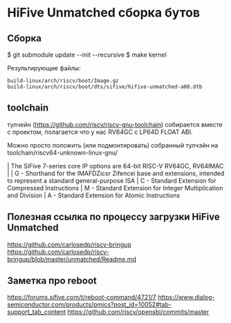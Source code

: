 # HiFive Unmatched сборка бутов

## Сборка

$ git submodule update --init --recursive
$ make kernel

Результирующие файлы:

```
build-linux/arch/riscv/boot/Image.gz
build-linux/arch/riscv/boot/dts/sifive/hifive-unmatched-a00.dtb
```

## toolchain

тулчейн (https://github.com/riscv/riscv-gnu-toolchain) собирается вместе с проектом, полагается что у нас RV64GC с LP64D FLOAT ABI.

Можно просто положить (или подмонтировать) собранный тулчэйн на toolchain/riscv64-unknown-linux-gnu/

| The SiFive 7-series core IP options are 64-bit RISC-V RV64GC, RV64IMAC
| 
| G - Shorthand for the IMAFDZicsr Zifencei base and extensions, intended to represent a standard general-purpose ISA
| C - Standard Extension for Compressed Instructions
| M - Standard Extension for Integer Multiplication and Division
| A - Standard Extension for Atomic Instructions

## Полезная ссылка по процессу загрузки HiFive Unmatched

https://github.com/carlosedp/riscv-bringup
https://github.com/carlosedp/riscv-bringup/blob/master/unmatched/Readme.md

## Заметка про reboot

https://forums.sifive.com/t/reboot-command/4721/7
https://www.dialog-semiconductor.com/products/pmics?post_id=10052#tab-support_tab_content
https://github.com/riscv/opensbi/commits/master
